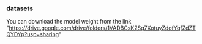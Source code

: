 ### datasets

You can download the model weight from the link "https://drive.google.com/drive/folders/1VADBCsK2Sg7XotuyZdofYqfZdZTQYDYp?usp=sharing"